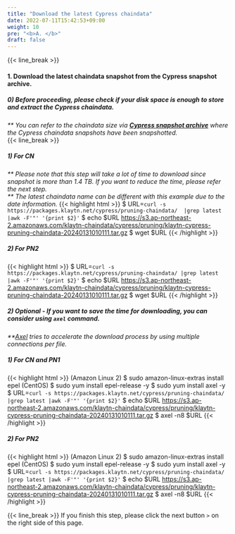 ```yaml
---
title: "Download the latest Cypress chaindata"
date: 2022-07-11T15:42:53+09:00
weight: 10
pre: "<b>A. </b>"
draft: false
---
```


{{< line_break >}}
#### 1. Download the latest chaindata snapshot from the Cypress snapshot archive.
##### 0) Before proceeding, please check if your disk space is enough to store and extract the Cypress chaindata.
_** You can refer to the chaindata size via **[Cypress snapshot archive](https://packages.klaytn.net/cypress/chaindata/)** where the Cypress chaindata snapshots have been snapshotted._   
{{< line_break >}}

##### 1) For CN
_** Please note that this step will take a lot of time to download since snapshot is more than 1.4 TB. If you want to reduce the time, please refer the next step._   
_** The latest chaindata name can be different with this example due to the date information._
{{< highlight html >}}
$ URL=`curl -s https://packages.klaytn.net/cypress/pruning-chaindata/  |grep latest |awk -F'"' '{print $2}'`
$ echo $URL
https://s3.ap-northeast-2.amazonaws.com/klaytn-chaindata/cypress/pruning/klaytn-cypress-pruning-chaindata-20240131010111.tar.gz
$ wget $URL
{{< /highlight >}}
##### 2) For PN2
{{< highlight html >}}
$ URL=`curl -s https://packages.klaytn.net/cypress/pruning-chaindata/ |grep latest |awk -F'"' '{print $2}'`
$ echo $URL
https://s3.ap-northeast-2.amazonaws.com/klaytn-chaindata/cypress/pruning/klaytn-cypress-pruning-chaindata-20240131010111.tar.gz
$ wget $URL
{{< /highlight >}}

##### 2) Optional - If you want to save the time for downloading, you can consider using ```axel``` command.   
_**[Axel](https://github.com/axel-download-accelerator/axel) tries to accelerate the download process by using multiple connections per file._
##### 1) For CN and PN1
{{< highlight html >}}
(Amazon Linux 2) $ sudo amazon-linux-extras install epel
(CentOS) $ sudo yum install epel-release -y
$ sudo yum install axel -y
$ URL=`curl -s https://packages.klaytn.net/cypress/pruning-chaindata/ |grep latest |awk -F'"' '{print $2}'`
$ echo $URL
https://s3.ap-northeast-2.amazonaws.com/klaytn-chaindata/cypress/pruning/klaytn-cypress-pruning-chaindata-20240131010111.tar.gz
$ axel -n8 $URL
{{< /highlight >}}
##### 2) For PN2
{{< highlight html >}}
(Amazon Linux 2) $ sudo amazon-linux-extras install epel
(CentOS) $ sudo yum install epel-release -y
$ sudo yum install axel -y
$ URL=`curl -s https://packages.klaytn.net/cypress/pruning-chaindata/ |grep latest |awk -F'"' '{print $2}'`
$ echo $URL
https://s3.ap-northeast-2.amazonaws.com/klaytn-chaindata/cypress/pruning/klaytn-cypress-pruning-chaindata-20240131010111.tar.gz
$ axel -n8 $URL
{{< /highlight >}}

{{< line_break >}}
If you finish this step, please click the next button ```>``` on the right side of this page.
